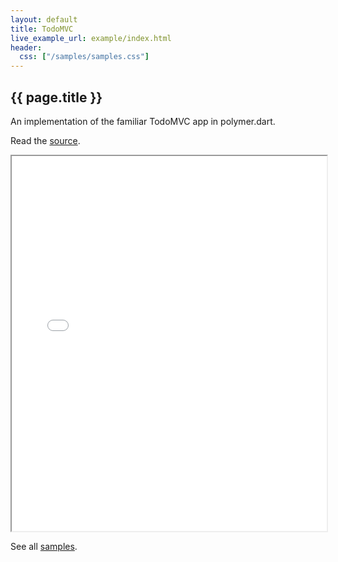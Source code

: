 ```yaml
---
layout: default
title: TodoMVC
live_example_url: example/index.html
header:
  css: ["/samples/samples.css"]
---
```


## {{ page.title }}

An implementation of the familiar TodoMVC app in polymer.dart.

Read the
[source](https://github.com/dart-lang/sample-todomvc-polymer/).

<iframe class="running-app-frame"
        style="height:600px;width:100%;"
        src="{{page.live_example_url}}">
</iframe>

See all [samples](/samples/).
